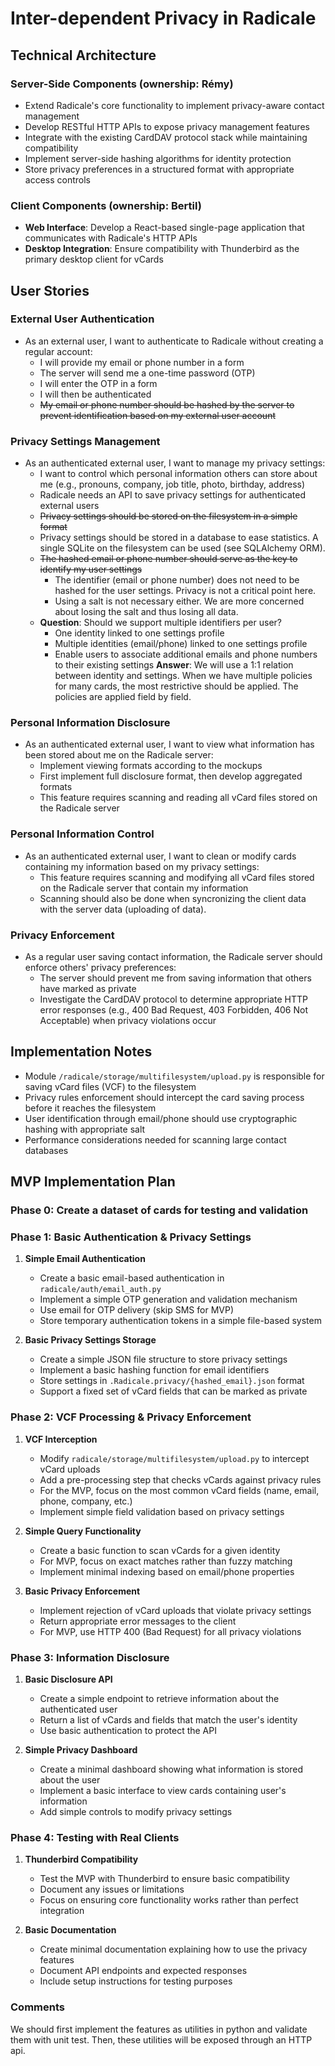 # Inter-dependent Privacy in Radicale

## Technical Architecture

### Server-Side Components (ownership: Rémy)
- Extend Radicale's core functionality to implement privacy-aware contact management
- Develop RESTful HTTP APIs to expose privacy management features
- Integrate with the existing CardDAV protocol stack while maintaining compatibility
- Implement server-side hashing algorithms for identity protection
- Store privacy preferences in a structured format with appropriate access controls

### Client Components (ownership: Bertil)
- **Web Interface**: Develop a React-based single-page application that communicates with Radicale's HTTP APIs
- **Desktop Integration**: Ensure compatibility with Thunderbird as the primary desktop client for vCards

## User Stories

### External User Authentication

- As an external user, I want to authenticate to Radicale without creating a regular account:
  - I will provide my email or phone number in a form
  - The server will send me a one-time password (OTP)
  - I will enter the OTP in a form
  - I will then be authenticated
  - ~~My email or phone number should be hashed by the server to prevent identification based on my external user account~~

### Privacy Settings Management

- As an authenticated external user, I want to manage my privacy settings:
  - I want to control which personal information others can store about me (e.g., pronouns, company, job title, photo, birthday, address)
  - Radicale needs an API to save privacy settings for authenticated external users
  - ~~Privacy settings should be stored on the filesystem in a simple format~~
  - Privacy settings should be stored in a database to ease statistics. A single SQLite on the filesystem can be used (see SQLAlchemy ORM).
  - ~~The hashed email or phone number should serve as the key to identify my user settings~~
    - The identifier (email or phone number) does not need to be hashed for the user settings. Privacy is not a critical point here.
    - Using a salt is not necessary either. We are more concerned about losing the salt and thus losing all data.
  - **Question**: Should we support multiple identifiers per user?
    - One identity linked to one settings profile
    - Multiple identities (email/phone) linked to one settings profile
    - Enable users to associate additional emails and phone numbers to their existing settings
    **Answer**: We will use a 1:1 relation between identity and settings. When we have multiple policies for many cards, the most restrictive should be applied. The policies are applied field by field.

### Personal Information Disclosure

- As an authenticated external user, I want to view what information has been stored about me on the Radicale server:
  - Implement viewing formats according to the mockups
  - First implement full disclosure format, then develop aggregated formats
  - This feature requires scanning and reading all vCard files stored on the Radicale server

### Personal Information Control

- As an authenticated external user, I want to clean or modify cards containing my information based on my privacy settings:
  - This feature requires scanning and modifying all vCard files stored on the Radicale server that contain my information
  - Scanning should also be done when syncronizing the client data with the server data (uploading of data).

### Privacy Enforcement

- As a regular user saving contact information, the Radicale server should enforce others' privacy preferences:
  - The server should prevent me from saving information that others have marked as private
  - Investigate the CardDAV protocol to determine appropriate HTTP error responses (e.g., 400 Bad Request, 403 Forbidden, 406 Not Acceptable) when privacy violations occur


## Implementation Notes

- Module `/radicale/storage/multifilesystem/upload.py` is responsible for saving vCard files (VCF) to the filesystem
- Privacy rules enforcement should intercept the card saving process before it reaches the filesystem
- User identification through email/phone should use cryptographic hashing with appropriate salt
- Performance considerations needed for scanning large contact databases

## MVP Implementation Plan

### Phase 0: Create a dataset of cards for testing and validation

### Phase 1: Basic Authentication & Privacy Settings

1. **Simple Email Authentication**
   - Create a basic email-based authentication in `radicale/auth/email_auth.py`
   - Implement a simple OTP generation and validation mechanism
   - Use email for OTP delivery (skip SMS for MVP)
   - Store temporary authentication tokens in a simple file-based system

2. **Basic Privacy Settings Storage**
   - Create a simple JSON file structure to store privacy settings
   - Implement a basic hashing function for email identifiers
   - Store settings in `.Radicale.privacy/{hashed_email}.json` format
   - Support a fixed set of vCard fields that can be marked as private

### Phase 2: VCF Processing & Privacy Enforcement

1. **VCF Interception**
   - Modify `radicale/storage/multifilesystem/upload.py` to intercept vCard uploads
   - Add a pre-processing step that checks vCards against privacy rules
   - For the MVP, focus on the most common vCard fields (name, email, phone, company, etc.)
   - Implement simple field validation based on privacy settings

2. **Simple Query Functionality**
   - Create a basic function to scan vCards for a given identity
   - For MVP, focus on exact matches rather than fuzzy matching
   - Implement minimal indexing based on email/phone properties

3. **Basic Privacy Enforcement**
   - Implement rejection of vCard uploads that violate privacy settings
   - Return appropriate error messages to the client
   - For MVP, use HTTP 400 (Bad Request) for all privacy violations

### Phase 3: Information Disclosure

1. **Basic Disclosure API**
   - Create a simple endpoint to retrieve information about the authenticated user
   - Return a list of vCards and fields that match the user's identity
   - Use basic authentication to protect the API

2. **Simple Privacy Dashboard**
   - Create a minimal dashboard showing what information is stored about the user
   - Implement a basic interface to view cards containing user's information
   - Add simple controls to modify privacy settings

### Phase 4: Testing with Real Clients

1. **Thunderbird Compatibility**
   - Test the MVP with Thunderbird to ensure basic compatibility
   - Document any issues or limitations
   - Focus on ensuring core functionality works rather than perfect integration

2. **Basic Documentation**
   - Create minimal documentation explaining how to use the privacy features
   - Document API endpoints and expected responses
   - Include setup instructions for testing purposes

### Comments

We should first implement the features as utilities in python and validate them with unit test.
Then, these utilities will be exposed through an HTTP api.
